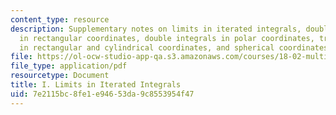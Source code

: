 ```yaml
---
content_type: resource
description: Supplementary notes on limits in iterated integrals, double integrals
  in rectangular coordinates, double integrals in polar coordinates, triple integrals
  in rectangular and cylindrical coordinates, and spherical coordinates.
file: https://ol-ocw-studio-app-qa.s3.amazonaws.com/courses/18-02-multivariable-calculus-fall-2007/7e2115bc8fe1e94653da9c8553954f47_lim_itratd_intgr.pdf
file_type: application/pdf
resourcetype: Document
title: I. Limits in Iterated Integrals
uid: 7e2115bc-8fe1-e946-53da-9c8553954f47
---
```

